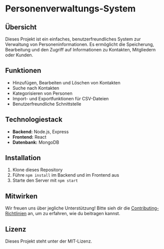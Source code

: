 # Personenverwaltungs-System

## Übersicht

Dieses Projekt ist ein einfaches, benutzerfreundliches System zur Verwaltung von Personeninformationen. Es ermöglicht die Speicherung, Bearbeitung und den Zugriff auf Informationen zu Kontakten, Mitgliedern oder Kunden.

## Funktionen
- Hinzufügen, Bearbeiten und Löschen von Kontakten
- Suche nach Kontakten
- Kategorisieren von Personen
- Import- und Exportfunktionen für CSV-Dateien
- Benutzerfreundliche Schnittstelle

## Technologiestack
- **Backend:** Node.js, Express
- **Frontend:** React
- **Datenbank:** MongoDB

## Installation
1. Klone dieses Repository
2. Führe `npm install` im Backend und im Frontend aus
3. Starte den Server mit `npm start`

## Mitwirken
Wir freuen uns über jegliche Unterstützung! Bitte sieh dir die [Contributing-Richtlinien](CONTRIBUTING.md) an, um zu erfahren, wie du beitragen kannst.

## Lizenz
Dieses Projekt steht unter der MIT-Lizenz.

